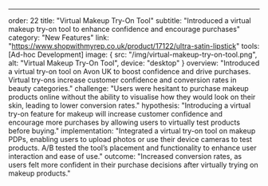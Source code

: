 ---
order: 22
title: "Virtual Makeup Try-On Tool"
subtitle: "Introduced a virtual makeup try-on tool to enhance confidence and encourage purchases"
category: "New Features"
link: "https://www.shopwithmyrep.co.uk/product/17122/ultra-satin-lipstick"
tools: [Ad-hoc Development]
image: {
    src: "/img/virtual-makeup-try-on-tool.png",
    alt: "Virtual Makeup Try-On Tool",
    device: "desktop"
}
overview: "Introduced a virtual try-on tool on Avon UK to boost confidence and drive purchases. Virtual try-ons increase customer confidence and conversion rates in beauty categories."
challenge: "Users were hesitant to purchase makeup products online without the ability to visualise how they would look on their skin, leading to lower conversion rates."
hypothesis: "Introducing a virtual try-on feature for makeup will increase customer confidence and encourage more purchases by allowing users to virtually test products before buying."
implementation: "Integrated a virtual try-on tool on makeup PDPs, enabling users to upload photos or use their device cameras to test products. A/B tested the tool’s placement and functionality to enhance user interaction and ease of use."
outcome: "Increased conversion rates, as users felt more confident in their purchase decisions after virtually trying on makeup products."